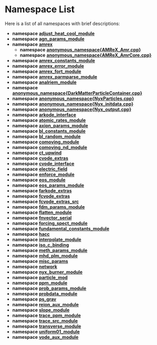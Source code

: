 
# Namespace List

Here is a list of all namespaces with brief descriptions:


* **namespace** [**adjust\_heat\_cool\_module**](namespaceadjust__heat__cool__module.md)   
* **namespace** [**agn\_params\_module**](namespaceagn__params__module.md)   
* **namespace** [**amrex**](namespaceamrex.md)   
  * **namespace** [**anonymous\_namespace{AMReX\_Amr.cpp}**](namespaceamrex_1_1anonymous__namespace_02AMReX__Amr_8cpp_03.md)   
  * **namespace** [**anonymous\_namespace{AMReX\_AmrCore.cpp}**](namespaceamrex_1_1anonymous__namespace_02AMReX__AmrCore_8cpp_03.md)   
* **namespace** [**amrex\_constants\_module**](namespaceamrex__constants__module.md) 
* **namespace** [**amrex\_error\_module**](namespaceamrex__error__module.md) 
* **namespace** [**amrex\_fort\_module**](namespaceamrex__fort__module.md) 
* **namespace** [**amrex\_parmparse\_module**](namespaceamrex__parmparse__module.md) 
* **namespace** [**analriem\_module**](namespaceanalriem__module.md)   
* **namespace** [**anonymous\_namespace{DarkMatterParticleContainer.cpp}**](namespaceanonymous__namespace_02DarkMatterParticleContainer_8cpp_03.md)   
* **namespace** [**anonymous\_namespace{NyxParticles.cpp}**](namespaceanonymous__namespace_02NyxParticles_8cpp_03.md)   
* **namespace** [**anonymous\_namespace{Nyx\_initdata.cpp}**](namespaceanonymous__namespace_02Nyx__initdata_8cpp_03.md)   
* **namespace** [**anonymous\_namespace{Nyx\_output.cpp}**](namespaceanonymous__namespace_02Nyx__output_8cpp_03.md)   
* **namespace** [**arkode\_interface**](namespacearkode__interface.md) 
* **namespace** [**atomic\_rates\_module**](namespaceatomic__rates__module.md)   
* **namespace** [**axion\_params\_module**](namespaceaxion__params__module.md)   
* **namespace** [**bl\_constants\_module**](namespacebl__constants__module.md) 
* **namespace** [**bl\_random\_module**](namespacebl__random__module.md) 
* **namespace** [**comoving\_module**](namespacecomoving__module.md)   
* **namespace** [**comoving\_nd\_module**](namespacecomoving__nd__module.md)   
* **namespace** [**ct\_upwind**](namespacect__upwind.md)   
* **namespace** [**cvode\_extras**](namespacecvode__extras.md)   
* **namespace** [**cvode\_interface**](namespacecvode__interface.md) 
* **namespace** [**electric\_field**](namespaceelectric__field.md) 
* **namespace** [**enforce\_module**](namespaceenforce__module.md)   
* **namespace** [**eos\_module**](namespaceeos__module.md)   
* **namespace** [**eos\_params\_module**](namespaceeos__params__module.md)   
* **namespace** [**farkode\_extras**](namespacefarkode__extras.md)   
* **namespace** [**fcvode\_extras**](namespacefcvode__extras.md)   
* **namespace** [**fcvode\_extras\_src**](namespacefcvode__extras__src.md)   
* **namespace** [**fdm\_params\_module**](namespacefdm__params__module.md)   
* **namespace** [**flatten\_module**](namespaceflatten__module.md)   
* **namespace** [**fnvector\_serial**](namespacefnvector__serial.md) 
* **namespace** [**forcing\_spect\_module**](namespaceforcing__spect__module.md)   
* **namespace** [**fundamental\_constants\_module**](namespacefundamental__constants__module.md)   
* **namespace** [**hacc**](namespacehacc.md)   
* **namespace** [**interpolate\_module**](namespaceinterpolate__module.md)   
* **namespace** [**iso\_c\_binding**](namespaceiso__c__binding.md) 
* **namespace** [**meth\_params\_module**](namespacemeth__params__module.md)   
* **namespace** [**mhd\_plm\_module**](namespacemhd__plm__module.md)   
* **namespace** [**misc\_params**](namespacemisc__params.md)   
* **namespace** [**network**](namespacenetwork.md)   
* **namespace** [**nyx\_burner\_module**](namespacenyx__burner__module.md)   
* **namespace** [**particle\_mod**](namespaceparticle__mod.md) 
* **namespace** [**ppm\_module**](namespaceppm__module.md)   
* **namespace** [**prob\_params\_module**](namespaceprob__params__module.md)   
* **namespace** [**probdata\_module**](namespaceprobdata__module.md)   
* **namespace** [**ps\_grav**](namespaceps__grav.md)   
* **namespace** [**reion\_aux\_module**](namespacereion__aux__module.md)   
* **namespace** [**slope\_module**](namespaceslope__module.md)   
* **namespace** [**trace\_ppm\_module**](namespacetrace__ppm__module.md)   
* **namespace** [**trace\_src\_module**](namespacetrace__src__module.md)   
* **namespace** [**transverse\_module**](namespacetransverse__module.md)   
* **namespace** [**uniform01\_module**](namespaceuniform01__module.md)   
* **namespace** [**vode\_aux\_module**](namespacevode__aux__module.md)   